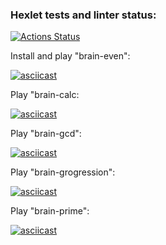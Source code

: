 ### Hexlet tests and linter status:
[![Actions Status](https://github.com/hurtisgone/php-project-45/workflows/hexlet-check/badge.svg)](https://github.com/hurtisgone/php-project-45/actions)

Install and play "brain-even":  

[![asciicast](https://asciinema.org/a/590009.svg)](https://asciinema.org/a/590009)

Play "brain-calc:  

[![asciicast](https://asciinema.org/a/590155.svg)](https://asciinema.org/a/590155)

Play "brain-gcd":  

[![asciicast](https://asciinema.org/a/590160.svg)](https://asciinema.org/a/590160)

Play "brain-grogression":  

[![asciicast](https://asciinema.org/a/590742.svg)](https://asciinema.org/a/590742)

Play "brain-prime":  

[![asciicast](https://asciinema.org/a/590747.svg)](https://asciinema.org/a/590747)
